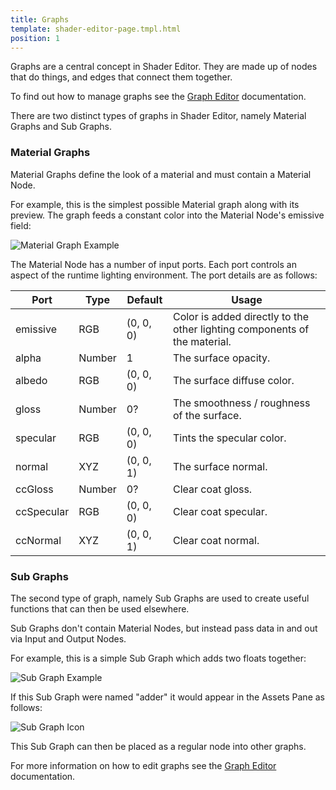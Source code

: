 ```yaml
---
title: Graphs
template: shader-editor-page.tmpl.html
position: 1
---
```


Graphs are a central concept in Shader Editor. They are made up of nodes that do things, and edges that connect them together.

To find out how to manage graphs see the [Graph Editor][1] documentation.

There are two distinct types of graphs in Shader Editor, namely Material Graphs and Sub Graphs.

### Material Graphs

Material Graphs define the look of a material and must contain a Material Node.

For example, this is the simplest possible Material graph along with its preview. The graph feeds a constant color into the Material Node's emissive field:

![Material Graph Example][2]

The Material Node has a number of input ports. Each port controls an aspect of the runtime lighting environment. The port details are as follows:

| Port | Type | Default | Usage |
|---|---|---|---|
| emissive | RGB | (0, 0, 0) | Color is added directly to the other lighting components of the material. |
| alpha | Number | 1 | The surface opacity. |
| albedo | RGB | (0, 0, 0) | The surface diffuse color. |
| gloss | Number | 0? | The smoothness / roughness of the surface. |
| specular | RGB | (0, 0, 0) | Tints the specular color. |
| normal | XYZ | (0, 0, 1) | The surface normal. |
| ccGloss | Number | 0? | Clear coat gloss. |
| ccSpecular | RGB | (0, 0, 0) | Clear coat specular. |
| ccNormal | XYZ | (0, 0, 1) | Clear coat normal. |

### Sub Graphs

The second type of graph, namely Sub Graphs are used to create useful functions that can then be used elsewhere.

Sub Graphs don't contain Material Nodes, but instead pass data in and out via Input and Output Nodes.

For example, this is a simple Sub Graph which adds two floats together:

![Sub Graph Example][3]

If this Sub Graph were named "adder" it would appear in the Assets Pane as follows:

![Sub Graph Icon][4]

This Sub Graph can then be placed as a regular node into other graphs.

For more information on how to edit graphs see the [Graph Editor][1] documentation.

[1]: /shader-editor/window-layout/graph-editor
[2]: /images/shader-editor/overview-graph-material.png
[3]: /images/shader-editor/overview-graph-sub-graph.png
[4]: /images/shader-editor/overview-graph-sub-graph-icon.png
